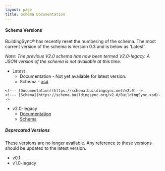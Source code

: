 ```yaml
---
layout: page
title: Schema Documentation
---
```


#### Schema Versions

BuildingSync® has recently reset the numbering of the schema. The most 
current version of the schema is Version 0.3 and is below as 'Latest'. 

*Note: The previous V2.0 schema has now been termed V2.0-legacy. A JSON
version of the schema is not available at this time.*

- Latest
    - Documentation - Not yet available for latest version. 
    - Schema - [xsd][xsd-latest]
<!--- v0.2-->
    <!--- [Documentation](https://schema.buildingsync.net/v2.0)-->
    <!--- [Schema](https://schema.buildingsync.org/v2.0/BuildingSync.xsd)-->
- v2.0-legacy 
    - [Documentation](https://schema.buildingsync.net/v2.0-legacy)
    - [Schema](https://schema.buildingsync.net/v2.0-legacy/BuildingSync.xsd)
    
##### Deprecated Versions

These versions are no longer available. Any reference to these versions
should be updated to the latest version.

- v0.1
- v1.0-legacy

[xsd-latest]: https://schema.buildingsync.net/latest/develop/BuildingSync.xsd
